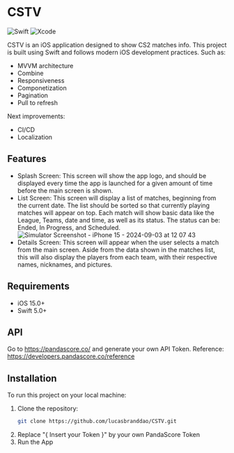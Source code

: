 # CSTV

![Swift](https://img.shields.io/badge/Swift-5.0-orange.svg)
![Xcode](https://img.shields.io/badge/Xcode-12.5-blue.svg)

CSTV is an iOS application designed to show CS2 matches info. This project is built using Swift and follows modern iOS development practices. Such as:
- MVVM architecture
- Combine
- Responsiveness
- Componetization
- Pagination
- Pull to refresh

Next improvements:
-  CI/CD
-  Localization

## Features

- Splash Screen: This screen will show the app logo, and should be displayed every time the app is launched for a given amount of time before the main screen is shown.
- List Screen: This screen will display a list of matches, beginning from the current date. The list should be sorted so that currently playing matches will appear on top. Each match will show basic data like the League, Teams, date and time, as well as its status. The status can be: Ended, In Progress, and Scheduled. ![Simulator Screenshot - iPhone 15 - 2024-09-03 at 12 07 43](https://github.com/user-attachments/assets/0f3616e7-7ee2-4c1e-a39e-ae41a3daec2d)
- Details Screen: This screen will appear when the user selects a match from the main screen. Aside from the data shown in the matches list, this will also display the players from each team, with their respective names, nicknames, and pictures.

## Requirements

- iOS 15.0+
- Swift 5.0+

## API
Go to https://pandascore.co/ and generate your own API Token.
Reference: https://developers.pandascore.co/reference

## Installation

To run this project on your local machine:

1. Clone the repository:
   ```bash
   git clone https://github.com/lucasbranddao/CSTV.git

2. Replace "{ Insert your Token }" by your own PandaScore Token
3. Run the App
